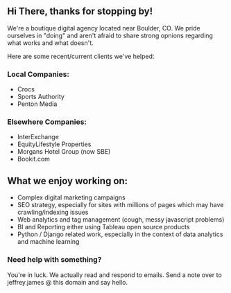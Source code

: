 ## Hi There, thanks for stopping by! 

We're a boutique digital agency located near Boulder, CO. We pride ourselves in "doing" and aren't afraid to share strong opnions regarding what works and what doesn't. 

Here are some recent/current clients we've helped:

### Local Companies:
- Crocs
- Sports Authority 
- Penton Media

### Elsewhere Companies:
- InterExchange
- EquityLifestyle Properties
- Morgans Hotel Group (now SBE)
- Bookit.com


## What we enjoy working on:
- Complex digital marketing campaigns
- SEO strategy, especially for sites with millions of pages which may have crawling/indexing issues
- Web analytics and tag management (cough, messy javascript problems)
- BI and Reporting either using Tableau open source products
- Python / Django related work, especially in the context of data analytics and machine learning


### Need help with something? 

You're in luck. We actually read and respond to emails. Send a note over to jeffrey.james @ this domain and say hello. 



